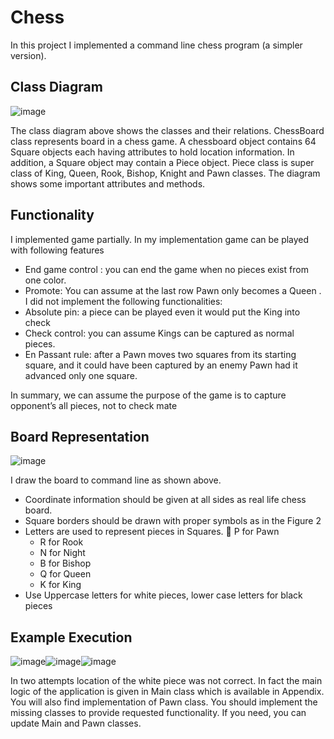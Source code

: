 # Chess

In this project I implemented a command line chess program (a simpler version).

## Class Diagram

![image](https://user-images.githubusercontent.com/55553433/152215678-10c6dcb3-5805-4a7f-a9f4-c4c541bf0ccc.png)

The class diagram above shows the classes and their relations. ChessBoard class represents board in a chess game. A chessboard object contains 64 Square objects each having attributes to hold location information. In addition, a Square object may contain a Piece object. Piece class is super class of King, Queen, Rook, Bishop, Knight and Pawn classes. The diagram shows some important attributes and methods.

## Functionality
I implemented game partially. In my implementation game can be played with following features
  - End game control : you can end the game when no pieces exist from one color.
  - Promote: You can assume at the last row Pawn only becomes a Queen . 
I did not implement the following functionalities:
  - Absolute pin: a piece can be played even it would put the King into check
  - Check control: you can assume Kings can be captured as normal pieces. 
  - En Passant rule: after a Pawn moves two squares from its starting square, and it could have been captured by an enemy Pawn had it advanced only one square.

In summary, we can assume the purpose of the game is to capture opponent’s all pieces, not to check mate

## Board Representation

![image](https://user-images.githubusercontent.com/55553433/152216233-c9a5acb1-c47c-4250-b5f0-5bddf0771979.png)

I draw the board to command line as shown above. 
  - Coordinate information should be given at all sides as real life chess board. 
  - Square borders should be drawn with proper symbols as in the Figure 2
  - Letters are used to represent pieces in Squares.  P for Pawn
    - R for Rook
    - N for Night
    - B for Bishop
    - Q for Queen
    - K for King
- Use Uppercase letters for white pieces, lower case letters for black pieces

## Example Execution

![image](https://user-images.githubusercontent.com/55553433/152217588-9832e0a7-1891-4bdb-8ebc-ad1b0fd091be.png)![image](https://user-images.githubusercontent.com/55553433/152217632-bcfe9ff2-1d07-4f51-8a91-ad0580b0f5d8.png)![image](https://user-images.githubusercontent.com/55553433/152217928-a2482e4c-ed65-4592-ac0a-c109d5eb978c.png)


In two attempts location of the white piece was not correct. In fact the main logic of the
application is given in Main class which is available in Appendix. You will also find
implementation of Pawn class. You should implement the missing classes to provide requested
functionality. If you need, you can update Main and Pawn classes.
